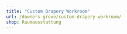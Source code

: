 ```yaml
---
title: "Custom Drapery Workroom"
url: /downers-grove/custom-drapery-workroom/
shop: Raumausstattung
---
```

